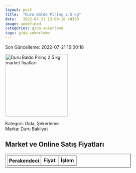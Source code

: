 ```yaml
---
layout: post
title:  "Duru Baldo Pirinç 2.5 kg"
date:   2022-07-21 13:00:18 +0300
image: undefined
categories: gida-sekerleme
tags: gida-sekerleme
---
```


Son Güncelleme: 2022-07-21 16:00:18

<img src="undefined" width="200" alt="Duru Baldo Pirinç 2.5 kg market fiyatları" />

Kategori: Gıda, Şekerleme
<br />
Marka: Duru Bakliyat

<h2>Market ve Online Satış Fiyatları</h2>

<table border="1" style="padding: 5px;width:80%;">
  <tr>
    <td style="padding: 5px;"><strong>Perakendeci</strong></td>
    <td><strong>Fiyat</strong></td>
    <td><strong>İşlem</strong></td>
  </tr>
  
</table>
